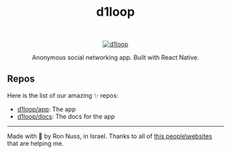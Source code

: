 <h1 align="center"> d1loop </h1> <br>
<p align="center">
  <a href="https://d1loop.vercel.app/">
    <img alt="d1loop" title="d1loop" src="https://avatars.githubusercontent.com/u/135523178?s=88&v=4">
  </a>
</p>
<p align="center">
 Anonymous social networking app. Built with React Native.
</p>

## Repos
Here is the list of our amazing ✨ repos:
- [d1loop/app](https://github.com/d1loop/app): The app
- [d1loop/docs](https://github.com/d1loop/docs): The docs for the app

---

Made with 🧆 by Ron Nuss, in Israel. Thanks to all of [this people\websites](https://github.com/d1loop/app#-acknowledgments) that are helping me.
